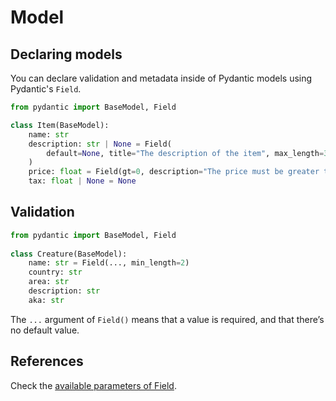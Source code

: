 # Model

## Declaring models

You can declare validation and metadata inside of Pydantic models using Pydantic's `Field`.

```py
from pydantic import BaseModel, Field

class Item(BaseModel):
    name: str
    description: str | None = Field(
        default=None, title="The description of the item", max_length=300
    )
    price: float = Field(gt=0, description="The price must be greater than zero")
    tax: float | None = None
```

## Validation

```py
from pydantic import BaseModel, Field
 
class Creature(BaseModel):
    name: str = Field(..., min_length=2)
    country: str
    area: str
    description: str
    aka: str
```

The `...` argument of `Field()` means that a value is required, and that there’s no default value.


## References

Check the [available parameters of Field](https://docs.pydantic.dev/latest/api/fields/).